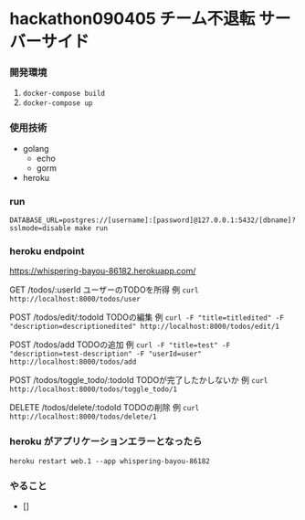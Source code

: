 # hackathon090405 チーム不退転 サーバーサイド

### 開発環境
1. `docker-compose build`
2. `docker-compose up`
### 使用技術
- golang
  - echo
  - gorm
- heroku 
### run

`
  DATABASE_URL=postgres://[username]:[password]@127.0.0.1:5432/[dbname]?sslmode=disable make run
`


### heroku endpoint
https://whispering-bayou-86182.herokuapp.com/

GET /todos/:userId ユーザーのTODOを所得 
例 `curl http://localhost:8000/todos/user`

POST /todos/edit/:todoId TODOの編集 例 `curl -F "title=titledited" -F "description=descriptionedited" http://localhost:8000/todos/edit/1`

POST /todos/add TODOの追加 例 `curl -F "title=test" -F "description=test-description" -F "userId=user" http://localhost:8000/todos/add`

POST /todos/toggle_todo/:todoId TODOが完了したかしないか 例 `curl http://localhost:8000/todos/toggle_todo/1`

DELETE /todos/delete/:todoId TODOの削除 例 `curl http://localhost:8000/todos/delete/1`

### heroku がアプリケーションエラーとなったら
`heroku restart web.1 --app whispering-bayou-86182`

### やること
- []
